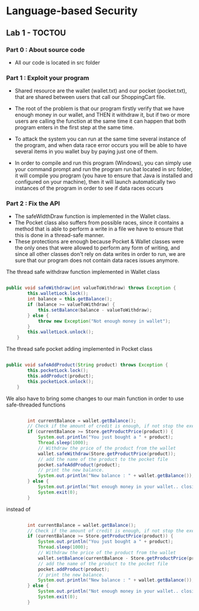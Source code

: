 # Language-based Security

## Lab 1 - TOCTOU

### Part 0 : About source code

- All our code is located in src folder 


### Part 1 : Exploit your program

- Shared resource are the wallet (wallet.txt) and our pocket (pocket.txt), that are shared between users that call our ShoppingCart file.
- The root of the problem is that our program firstly verify that we have enough money in our wallet, and THEN it withdraw it, but if two or more users are calling the function at the same time it can happen that both program enters in the first step at the same time.
- To attack the system you can run at the same time several instance of the program, and when data race error occurs you will be able to have several items in you wallet buy by paying just one of them.

- In order to compile and run this program (Windows), you can simply use your command prompt and run the program run.bat located in src folder, it will compile you program (you have to ensure that Java is installed and configured on your machine), then it will launch automatically two instances of the program in order to see if data races occurs

### Part 2 : Fix the API

- The safeWidthDraw function is implemented in the Wallet class.
- The Pocket class also suffers from possible races, since it contains a method that is able to perform a write in a file we have to ensure that this is done in a thread-safe manner.
- These protections are enough because Pocket & Wallet classes were the only ones that were allowed to perform any form of writing, and since all other classes don't rely on data writes in order to run, we are sure that our program does not contain data races issues anymore.

The thread safe withdraw function implemented in Wallet class 
   
   ```java
   
   public void safeWithdraw(int valueToWithdraw) throws Exception {
           this.walletLock.lock();
           int balance = this.getBalance();
           if (balance >= valueToWithdraw) {
               this.setBalance(balance - valueToWithdraw);
           } else {
               throw new Exception("Not enough money in wallet");
           }
           this.walletLock.unlock();
       }
   
   ```

The thread safe pocket adding implemented in Pocket class

```java

public void safeAddProduct(String product) throws Exception {
        this.pocketLock.lock();
        this.addProduct(product);
        this.pocketLock.unlock();
    }

```

We also have to bring some changes to our main function in order to use safe-threaded functions

```java

        int currentBalance = wallet.getBalance();
        // Check if the amount of credit is enough, if not stop the execution
        if (currentBalance >= Store.getProductPrice(product)) {
            System.out.println("You just bought a " + product);
            Thread.sleep(1000);
            // Withdraw the price of the product from the wallet
            wallet.safeWithdraw(Store.getProductPrice(product));
            // add the name of the product to the pocket file
            pocket.safeAddProduct(product);
            // print the new balance.
            System.out.println("New balance : " + wallet.getBalance());
        } else {
            System.out.println("Not enough money in your wallet.. closing program !");
            System.exit(0);
        }

```


instead of 


```java

        int currentBalance = wallet.getBalance();
        // Check if the amount of credit is enough, if not stop the execution
        if (currentBalance >= Store.getProductPrice(product)) {
            System.out.println("You just bought a " + product);
            Thread.sleep(1000);
            // Withdraw the price of the product from the wallet
            wallet.setBalance(currentBalance - Store.getProductPrice(product));
            // add the name of the product to the pocket file
            pocket.addProduct(product);
            // print the new balance.
            System.out.println("New balance : " + wallet.getBalance());
        } else {
            System.out.println("Not enough money in your wallet.. closing program !");
            System.exit(0);
        }

```

